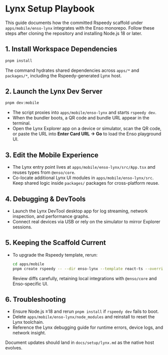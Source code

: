 # Lynx Setup Playbook

This guide documents how the committed Rspeedy scaffold under `apps/mobile/enso-lynx` integrates with the Enso monorepo. Follow these steps after cloning the repository and installing Node.js 18 or later.

## 1. Install Workspace Dependencies

```bash
pnpm install
```

The command hydrates shared dependencies across `apps/*` and `packages/*`, including the Rspeedy-generated Lynx host.

## 2. Launch the Lynx Dev Server

```bash
pnpm dev:mobile
```

- The script proxies into `apps/mobile/enso-lynx` and starts `rspeedy dev`.
- When the bundler boots, a QR code and bundle URL appear in the terminal.
- Open the Lynx Explorer app on a device or simulator, scan the QR code, or paste the URL into **Enter Card URL → Go** to load the Enso playground UI.

## 3. Edit the Mobile Experience

- The Lynx entry point lives at `apps/mobile/enso-lynx/src/App.tsx` and reuses types from `@enso/core`.
- Co-locate additional Lynx UI modules in `apps/mobile/enso-lynx/src`. Keep shared logic inside `packages/` packages for cross-platform reuse.

## 4. Debugging & DevTools

- Launch the Lynx DevTool desktop app for log streaming, network inspection, and performance graphs.
- Connect real devices via USB or rely on the simulator to mirror Explorer sessions.

## 5. Keeping the Scaffold Current

- To upgrade the Rspeedy template, rerun:

  ```bash
  cd apps/mobile
  pnpm create rspeedy -- --dir enso-lynx --template react-ts --override
  ```

  Review diffs carefully, retaining local integrations with `@enso/core` and Enso-specific UI.

## 6. Troubleshooting

- Ensure Node.js ≥18 and rerun `pnpm install` if `rspeedy dev` fails to boot.
- Delete `apps/mobile/enso-lynx/node_modules` and reinstall to reset the Lynx toolchain.
- Reference the Lynx debugging guide for runtime errors, device logs, and network insight.

Document updates should land in `docs/setup/lynx.md` as the native host evolves.
